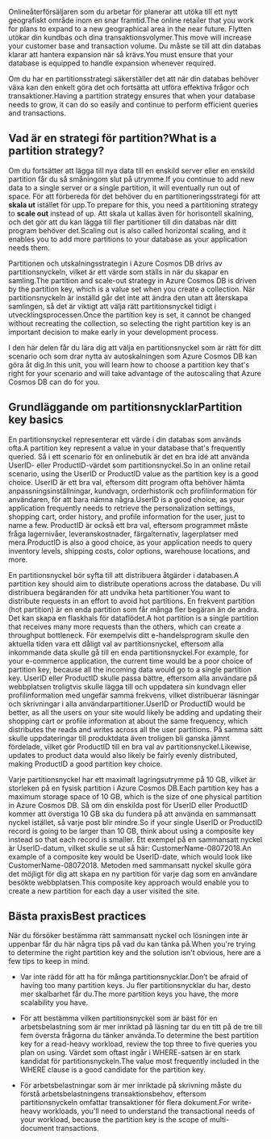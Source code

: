 <span data-ttu-id="472e9-101">Onlineåterförsäljaren som du arbetar för planerar att utöka till ett nytt geografiskt område inom en snar framtid.</span><span class="sxs-lookup"><span data-stu-id="472e9-101">The online retailer that you work for plans to expand to a new geographical area in the near future.</span></span> <span data-ttu-id="472e9-102">Flytten utökar din kundbas och dina transaktionsvolymer.</span><span class="sxs-lookup"><span data-stu-id="472e9-102">This move will increase your customer base and transaction volume.</span></span> <span data-ttu-id="472e9-103">Du måste se till att din databas klarar att hantera expansion när så krävs.</span><span class="sxs-lookup"><span data-stu-id="472e9-103">You must ensure that your database is equipped to handle expansion whenever required.</span></span>

<span data-ttu-id="472e9-104">Om du har en partitionsstrategi säkerställer det att när din databas behöver växa kan den enkelt göra det och fortsätta att utföra effektiva frågor och transaktioner.</span><span class="sxs-lookup"><span data-stu-id="472e9-104">Having a partition strategy ensures that when your database needs to grow, it can do so easily and continue to perform efficient queries and transactions.</span></span>

## <a name="what-is-a-partition-strategy"></a><span data-ttu-id="472e9-105">Vad är en strategi för partition?</span><span class="sxs-lookup"><span data-stu-id="472e9-105">What is a partition strategy?</span></span>

<span data-ttu-id="472e9-106">Om du fortsätter att lägga till nya data till en enskild server eller en enskild partition får du så småningom slut på utrymme.</span><span class="sxs-lookup"><span data-stu-id="472e9-106">If you continue to add new data to a single server or a single partition, it will eventually run out of space.</span></span> <span data-ttu-id="472e9-107">För att förbereda för det behöver du en partitioneringsstrategi för att **skala ut** istället för upp.</span><span class="sxs-lookup"><span data-stu-id="472e9-107">To prepare for this, you need a partitioning strategy to **scale out** instead of up.</span></span> <span data-ttu-id="472e9-108">Att skala ut kallas även för horisontell skalning, och det gör att du kan lägga till fler partitioner till din databas när ditt program behöver det.</span><span class="sxs-lookup"><span data-stu-id="472e9-108">Scaling out is also called horizontal scaling, and it enables you to add more partitions to your database as your application needs them.</span></span>

<span data-ttu-id="472e9-109">Partitionen och utskalningsstrategin i Azure Cosmos DB drivs av partitionsnyckeln, vilket är ett värde som ställs in när du skapar en samling.</span><span class="sxs-lookup"><span data-stu-id="472e9-109">The partition and scale-out strategy in Azure Cosmos DB is driven by the partition key, which is a value set when you create a collection.</span></span> <span data-ttu-id="472e9-110">När partitionsnyckeln är inställd går det inte att ändra den utan att återskapa samlingen, så det är viktigt att välja rätt partitionsnyckel tidigt i utvecklingsprocessen.</span><span class="sxs-lookup"><span data-stu-id="472e9-110">Once the partition key is set, it cannot be changed without recreating the collection, so selecting the right partition key is an important decision to make early in your development process.</span></span>  

<span data-ttu-id="472e9-111">I den här delen får du lära dig att välja en partitionsnyckel som är rätt för ditt scenario och som drar nytta av autoskalningen som Azure Cosmos DB kan göra åt dig.</span><span class="sxs-lookup"><span data-stu-id="472e9-111">In this unit, you will learn how to choose a partition key that's right for your scenario and will take advantage of the autoscaling that Azure Cosmos DB can do for you.</span></span>

## <a name="partition-key-basics"></a><span data-ttu-id="472e9-112">Grundläggande om partitionsnycklar</span><span class="sxs-lookup"><span data-stu-id="472e9-112">Partition key basics</span></span>

<span data-ttu-id="472e9-113">En partitionsnyckel representerar ett värde i din databas som används ofta.</span><span class="sxs-lookup"><span data-stu-id="472e9-113">A partition key represent a value in your database that's frequently queried.</span></span> <span data-ttu-id="472e9-114">Så i ett scenario för en onlinebutik är det en bra idé att använda UserID- eller ProductID-värdet som partitionsnyckel.</span><span class="sxs-lookup"><span data-stu-id="472e9-114">So in an online retail scenario, using the UserID or ProductID value as the partition key is a good choice.</span></span> <span data-ttu-id="472e9-115">UserID är ett bra val, eftersom ditt program ofta behöver hämta anpassningsinställningar, kundvagn, orderhistorik och profilinformation för användaren, för att bara nämna några.</span><span class="sxs-lookup"><span data-stu-id="472e9-115">UserID is a good choice, as your application frequently needs to retrieve the personalization settings, shopping cart, order history, and profile information for the user, just to name a few.</span></span> <span data-ttu-id="472e9-116">ProductID är också ett bra val, eftersom programmet måste fråga lagernivåer, leveranskostnader, färgalternativ, lagerplatser med mera.</span><span class="sxs-lookup"><span data-stu-id="472e9-116">ProductID is also a good choice, as your application needs to query inventory levels, shipping costs, color options, warehouse locations, and more.</span></span>

<span data-ttu-id="472e9-117">En partitionsnyckel bör syfta till att distribuera åtgärder i databasen.</span><span class="sxs-lookup"><span data-stu-id="472e9-117">A partition key should aim to distribute operations across the database.</span></span> <span data-ttu-id="472e9-118">Du vill distribuera begäranden för att undvika heta partitioner.</span><span class="sxs-lookup"><span data-stu-id="472e9-118">You want to distribute requests in an effort to avoid hot partitions.</span></span> <span data-ttu-id="472e9-119">En frekvent partition (hot partition) är en enda partition som får många fler begäran än de andra. Det kan skapa en flaskhals för dataflödet.</span><span class="sxs-lookup"><span data-stu-id="472e9-119">A hot partition is a single partition that receives many more requests than the others, which can create a throughput bottleneck.</span></span> <span data-ttu-id="472e9-120">För exempelvis ditt e-handelsprogram skulle den aktuella tiden vara ett dåligt val av partitionsnyckel, eftersom alla inkommande data skulle gå till en enda partitionsnyckel.</span><span class="sxs-lookup"><span data-stu-id="472e9-120">For example, for your e-commerce application, the current time would be a poor choice of partition key, because all the incoming data would go to a single partition key.</span></span> <span data-ttu-id="472e9-121">UserID eller ProductID skulle passa bättre, eftersom alla användare på webbplatsen troligtvis skulle lägga till och uppdatera sin kundvagn eller profilinformation med ungefär samma frekvens, vilket distribuerar läsningar och skrivningar i alla användarpartitioner.</span><span class="sxs-lookup"><span data-stu-id="472e9-121">UserID or ProductID would be better, as all the users on your site would likely be adding and updating their shopping cart or profile information at about the same frequency, which distributes the reads and writes across all the user partitions.</span></span> <span data-ttu-id="472e9-122">På samma sätt skulle uppdateringar till produktdata även troligen bli ganska jämnt fördelade, vilket gör ProductID till en bra val av partitionsnyckel.</span><span class="sxs-lookup"><span data-stu-id="472e9-122">Likewise, updates to product data would also likely be fairly evenly distributed, making ProductID a good partition key choice.</span></span>

<span data-ttu-id="472e9-123">Varje partitionsnyckel har ett maximalt lagringsutrymme på 10 GB, vilket är storleken på en fysisk partition i Azure Cosmos DB.</span><span class="sxs-lookup"><span data-stu-id="472e9-123">Each partition key has a maximum storage space of 10 GB, which is the size of one physical partition in Azure Cosmos DB.</span></span> <span data-ttu-id="472e9-124">Så om din enskilda post för UserID eller ProductID kommer att överstiga 10 GB ska du fundera på att använda en sammansatt nyckel istället, så varje post blir mindre.</span><span class="sxs-lookup"><span data-stu-id="472e9-124">So if your single UserID or ProductID record is going to be larger than 10 GB, think about using a composite key instead so that each record is smaller.</span></span> <span data-ttu-id="472e9-125">Ett exempel på en sammansatt nyckel är UserID-datum, vilket skulle se ut så här: CustomerName-08072018.</span><span class="sxs-lookup"><span data-stu-id="472e9-125">An example of a composite key would be UserID-date, which would look like CustomerName-08072018.</span></span> <span data-ttu-id="472e9-126">Metoden med sammansatt nyckel skulle göra det möjligt för dig att skapa en ny partition för varje dag som en användare besökte webbplatsen.</span><span class="sxs-lookup"><span data-stu-id="472e9-126">This composite key approach would enable you to create a new partition for each day a user visited the site.</span></span>

## <a name="best-practices"></a><span data-ttu-id="472e9-127">Bästa praxis</span><span class="sxs-lookup"><span data-stu-id="472e9-127">Best practices</span></span>

<span data-ttu-id="472e9-128">När du försöker bestämma rätt sammansatt nyckel och lösningen inte är uppenbar får du här några tips på vad du kan tänka på.</span><span class="sxs-lookup"><span data-stu-id="472e9-128">When you're trying to determine the right partition key and the solution isn't obvious, here are a few tips to keep in mind.</span></span>

* <span data-ttu-id="472e9-129">Var inte rädd för att ha för många partitionsnycklar.</span><span class="sxs-lookup"><span data-stu-id="472e9-129">Don’t be afraid of having too many partition keys.</span></span> <span data-ttu-id="472e9-130">Ju fler partitionsnycklar du har, desto mer skalbarhet får du.</span><span class="sxs-lookup"><span data-stu-id="472e9-130">The more partition keys you have, the more scalability you have.</span></span>

* <span data-ttu-id="472e9-131">För att bestämma vilken partitionsnyckel som är bäst för en arbetsbelastning som är mer inriktad på läsning tar du en titt på de tre till fem översta frågorna du tänker använda.</span><span class="sxs-lookup"><span data-stu-id="472e9-131">To determine the best partition key for a read-heavy workload, review the top three to five queries you plan on using.</span></span> <span data-ttu-id="472e9-132">Värdet som oftast ingår i WHERE-satsen är en stark kandidat för partitionsnyckeln.</span><span class="sxs-lookup"><span data-stu-id="472e9-132">The value most frequently included in the WHERE clause is a good candidate for the partition key.</span></span>

* <span data-ttu-id="472e9-133">För arbetsbelastningar som är mer inriktade på skrivning måste du förstå arbetsbelastningens transaktionsbehov, eftersom partitionsnyckeln omfattar transaktioner för flera dokument.</span><span class="sxs-lookup"><span data-stu-id="472e9-133">For write-heavy workloads, you'll need to understand the transactional needs of your workload, because the partition key is the scope of multi-document transactions.</span></span>
